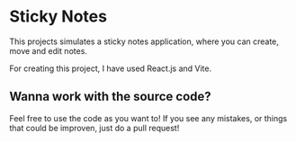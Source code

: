 # Sticky Notes
This projects simulates a sticky notes application, where you can create, move and edit notes.

For creating this project, I have used React.js and Vite.

## Wanna work with the source code?

Feel free to use the code as you want to! If you see any mistakes, or things that could be improven, just do a pull request!
